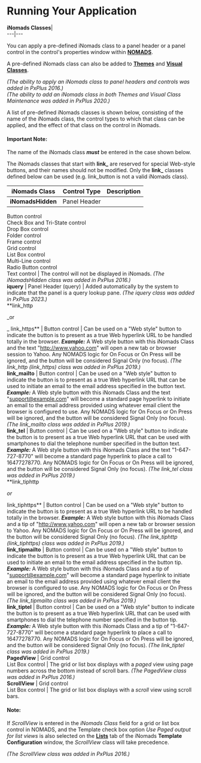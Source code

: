# Running Your Application  
  
**iNomads Classes**|   
---|---  
  
You can apply a pre-defined iNomads class to a panel header or a panel control in the control's properties window within **[NOMADS](../NOMADS%20Graphical%20Application/Introduction.md)**.

A pre-defined iNomads class can also be added to **[Themes](../NOMADS%20Graphical%20Application/System%20Maintenance%20Tools/System%20Options/Themes.md)** and **[Visual Classes](../NOMADS%20Graphical%20Application/System%20Maintenance%20Tools/System%20Options/Visual%20Classes.md)**.

_(The ability to apply an iNomads class to panel headers and controls was added in PxPlus 2016.)  
(The ability to add an iNomads class in both Themes and Visual Class Maintenance was added in PxPlus 2020.)_

A list of pre-defined iNomads classes is shown below, consisting of the name of the iNomads class, the control types to which that class can be applied, and the effect of that class on the control in iNomads.

#### **Important Note:**  
The name of the iNomads class **_must_** be entered in the case shown below.  
  
The iNomads classes that start with **link_** are reserved for special Web-style buttons, and their names should not be modified. Only the **link_** classes defined below can be used (e.g. link_button is not a valid iNomads class).

**iNomads Class** |  **Control Type** |  **Description**  
---|---|---  
**iNomadsHidden** |  Panel Header  
  
Button control  
Check Box and Tri-State control  
Drop Box control  
Folder control  
Frame control  
Grid control  
List Box control  
Multi-Line control  
Radio Button control  
Text control |  The control will not be displayed in iNomads. _(The iNomadsHidden class was added in PxPlus 2016.)_  
**iquery** |  Panel Header (query) |  Added automatically by the system to indicate that the panel is a query lookup pane. _(The iquery class was added in PxPlus 2023.)_  
**link_http  
  
 _or  
  
_ link_https** |  Button control |  Can be used on a "Web style" button to indicate the button is to present as a true Web hyperlink URL to be handled totally in the browser. **_Example:_** A Web style button with this iNomads Class and the text "http://www.yahoo.com" will open a new tab or browser session to Yahoo. Any NOMADS logic for On Focus or On Press will be ignored, and the button will be considered Signal Only (no focus). _(The link_http (link_https) class was added in PxPlus 2019.)_  
**link_mailto** |  Button control |  Can be used on a "Web style" button to indicate the button is to present as a true Web hyperlink URL that can be used to initiate an email to the email address specified in the button text. **_Example:_** A Web style button with this iNomads Class and the text "support@example.com" will become a standard page hyperlink to initiate an email to the email address provided using whatever email client the browser is configured to use. Any NOMADS logic for On Focus or On Press will be ignored, and the button will be considered Signal Only (no focus). _(The link_mailto class was added in PxPlus 2019.)_  
**link_tel** |  Button control |  Can be used on a "Web style" button to indicate the button is to present as a true Web hyperlink URL that can be used with smartphones to dial the telephone number specified in the button text. **_Example:_** A Web style button with this iNomads Class and the text "1-647-727-8770" will become a standard page hyperlink to place a call to 16477278770. Any NOMADS logic for On Focus or On Press will be ignored, and the button will be considered Signal Only (no focus). _(The link_tel class was added in PxPlus 2019.)_  
**link_tiphttp  
  
 _or_  
  
link_tiphttps** |  Button control |  Can be used on a "Web style" button to indicate the button is to present as a true Web hyperlink URL to be handled totally in the browser. **_Example:_** A Web style button with this iNomads Class and a tip of "http://www.yahoo.com" will open a new tab or browser session to Yahoo. Any NOMADS logic for On Focus or On Press will be ignored, and the button will be considered Signal Only (no focus). _(The link_tiphttp (link_tiphttps) class was added in PxPlus 2019.)_  
**link_tipmailto** |  Button control |  Can be used on a "Web style" button to indicate the button is to present as a true Web hyperlink URL that can be used to initiate an email to the email address specified in the button tip. **_Example:_** A Web style button with this iNomads Class and a tip of "support@example.com" will become a standard page hyperlink to initiate an email to the email address provided using whatever email client the browser is configured to use. Any NOMADS logic for On Focus or On Press will be ignored, and the button will be considered Signal Only (no focus). _(The link_tipmailto class was added in PxPlus 2019.)_  
**link_tiptel** |  Button control |  Can be used on a "Web style" button to indicate the button is to present as a true Web hyperlink URL that can be used with smartphones to dial the telephone number specified in the button tip. **_Example:_** A Web style button with this iNomads Class and a tip of "1-647-727-8770" will become a standard page hyperlink to place a call to 16477278770. Any NOMADS logic for On Focus or On Press will be ignored, and the button will be considered Signal Only (no focus). _(The link_tiptel class was added in PxPlus 2019.)_  
**PagedView** |  Grid control  
List Box control |  The grid or list box displays with a _paged_ view using page numbers across the bottom instead of scroll bars. _(The PagedView class was added in PxPlus 2016.)_  
**ScrollView** |  Grid control  
List Box control |  The grid or list box displays with a _scroll_ view using scroll bars.

#### **Note:**  
If _ScrollView_ is entered in the _iNomads Class_ field for a grid or list box control in NOMADS, and the Template check box option _Use Paged output for list views_ is also selected on the **[Lists](Template%20Configuration.htm#lists)** tab of the iNomads **Template Configuration** window, the _ScrollView_ class will take precedence.

_(The ScrollView class was added in PxPlus 2016.)_
